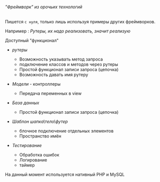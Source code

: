 ###### "Фреймворк" из орочьих технологий

Пишется `с нуля`, только лишь используя примеры других фреймворков.

Например : _Рутеры, их надо реализовать, значит реализую_

Доступный "функционал"

* _рутеры_
  * Возможность указывать метод запроса
  * подключение классов и методов через рутеры
  * Простой функционал записи запроса (цепочка)
  * Возможность давать имя рутеру


* _Модели_ - контроллеры
    * Передача переменных в view
  

* _База данных_
    * Простой функционал записи запроса (цепочка)
    

* _Шаблон шапка\тело\футер_
    * блочное подключение отдельных элементов
    * Пространство имён


* _Тестирование_
    * Обработка ошибок
    * Логирование
    * таймер
    

На данный момент используется нативный PHP и MySQL